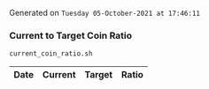 Generated on `Tuesday 05-October-2021 at 17:46:11`

### Current to Target Coin Ratio
`current_coin_ratio.sh`

Date|Current|Target|Ratio
---|---|---|---
